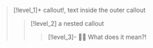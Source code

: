 > [!level_1]+ callout!, 
> text inside the outer callout
> > [!level_2] a nested callout
> > > [!level_3]- 🌈🌈 What does it mean?!